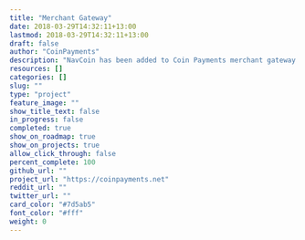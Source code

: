 ```yaml
---
title: "Merchant Gateway"
date: 2018-03-29T14:32:11+13:00
lastmod: 2018-03-29T14:32:11+13:00
draft: false
author: "CoinPayments"
description: "NavCoin has been added to Coin Payments merchant gateway. This allows merchants to accept NavCoin in their physical stores and also on their websites."
resources: []
categories: []
slug: ""
type: "project"
feature_image: ""
show_title_text: false
in_progress: false
completed: true
show_on_roadmap: true
show_on_projects: true
allow_click_through: false
percent_complete: 100
github_url: ""
project_url: "https://coinpayments.net"
reddit_url: ""
twitter_url: ""
card_color: "#7d5ab5"
font_color: "#fff"
weight: 0
---
```

